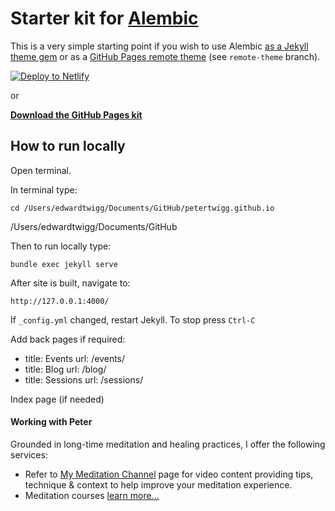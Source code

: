 # Starter kit for [Alembic](https://alembic.darn.es/)

This is a very simple starting point if you wish to use Alembic [as a Jekyll theme gem](https://alembic.darn.es/#as-a-jekyll-theme) or as a [GitHub Pages remote theme](https://github.com/daviddarnes/alembic-kit/tree/remote-theme) (see `remote-theme` branch).

[![Deploy to Netlify](https://www.netlify.com/img/deploy/button.svg)](https://app.netlify.com/start/deploy?repository=https://github.com/daviddarnes/alembic-kit)

or

**[Download the GitHub Pages kit](https://github.com/daviddarnes/alembic-kit/archive/remote-theme.zip)**

## How to run locally

Open terminal.

In terminal type: 

`cd /Users/edwardtwigg/Documents/GitHub/petertwigg.github.io`

 /Users/edwardtwigg/Documents/GitHub

Then to run locally type:

`bundle exec jekyll serve`

After site is built, navigate to:

`http://127.0.0.1:4000/`

If `_config.yml` changed, restart Jekyll. To stop press `Ctrl-C`




Add back pages if required: 
<!-------->
- title: Events
  url: /events/
- title: Blog
  url: /blog/
- title: Sessions
  url: /sessions/


Index page (if needed)
  #### Working with Peter
Grounded in long-time meditation and healing practices, I offer the following services:
* Refer to [My Meditation Channel](/my-meditation-channel) page for video content providing tips, technique & context to help improve your meditation experience.
* Meditation courses  [learn more...](/courses)

 <!-------->